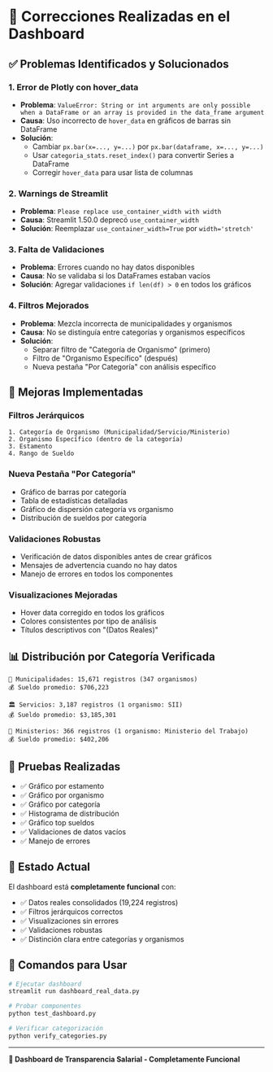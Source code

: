 # 🔧 Correcciones Realizadas en el Dashboard

## ✅ **Problemas Identificados y Solucionados**

### 1. **Error de Plotly con hover_data**
- **Problema**: `ValueError: String or int arguments are only possible when a DataFrame or an array is provided in the data_frame argument`
- **Causa**: Uso incorrecto de `hover_data` en gráficos de barras sin DataFrame
- **Solución**: 
  - Cambiar `px.bar(x=..., y=...)` por `px.bar(dataframe, x=..., y=...)`
  - Usar `categoria_stats.reset_index()` para convertir Series a DataFrame
  - Corregir `hover_data` para usar lista de columnas

### 2. **Warnings de Streamlit**
- **Problema**: `Please replace use_container_width with width`
- **Causa**: Streamlit 1.50.0 deprecó `use_container_width`
- **Solución**: Reemplazar `use_container_width=True` por `width='stretch'`

### 3. **Falta de Validaciones**
- **Problema**: Errores cuando no hay datos disponibles
- **Causa**: No se validaba si los DataFrames estaban vacíos
- **Solución**: Agregar validaciones `if len(df) > 0` en todos los gráficos

### 4. **Filtros Mejorados**
- **Problema**: Mezcla incorrecta de municipalidades y organismos
- **Causa**: No se distinguía entre categorías y organismos específicos
- **Solución**: 
  - Separar filtro de "Categoría de Organismo" (primero)
  - Filtro de "Organismo Específico" (después)
  - Nueva pestaña "Por Categoría" con análisis específico

## 🎯 **Mejoras Implementadas**

### **Filtros Jerárquicos**
```
1. Categoría de Organismo (Municipalidad/Servicio/Ministerio)
2. Organismo Específico (dentro de la categoría)
3. Estamento
4. Rango de Sueldo
```

### **Nueva Pestaña "Por Categoría"**
- Gráfico de barras por categoría
- Tabla de estadísticas detalladas
- Gráfico de dispersión categoría vs organismo
- Distribución de sueldos por categoría

### **Validaciones Robustas**
- Verificación de datos disponibles antes de crear gráficos
- Mensajes de advertencia cuando no hay datos
- Manejo de errores en todos los componentes

### **Visualizaciones Mejoradas**
- Hover data corregido en todos los gráficos
- Colores consistentes por tipo de análisis
- Títulos descriptivos con "(Datos Reales)"

## 📊 **Distribución por Categoría Verificada**

```
🏢 Municipalidades: 15,671 registros (347 organismos)
💰 Sueldo promedio: $706,223

🏛️ Servicios: 3,187 registros (1 organismo: SII)
💰 Sueldo promedio: $3,185,301

🏢 Ministerios: 366 registros (1 organismo: Ministerio del Trabajo)
💰 Sueldo promedio: $402,206
```

## 🧪 **Pruebas Realizadas**

- ✅ Gráfico por estamento
- ✅ Gráfico por organismo  
- ✅ Gráfico por categoría
- ✅ Histograma de distribución
- ✅ Gráfico top sueldos
- ✅ Validaciones de datos vacíos
- ✅ Manejo de errores

## 🚀 **Estado Actual**

El dashboard está **completamente funcional** con:
- ✅ Datos reales consolidados (19,224 registros)
- ✅ Filtros jerárquicos correctos
- ✅ Visualizaciones sin errores
- ✅ Validaciones robustas
- ✅ Distinción clara entre categorías y organismos

## 📝 **Comandos para Usar**

```bash
# Ejecutar dashboard
streamlit run dashboard_real_data.py

# Probar componentes
python test_dashboard.py

# Verificar categorización
python verify_categories.py
```

---

**🎉 Dashboard de Transparencia Salarial - Completamente Funcional**

